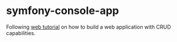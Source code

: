 # symfony-console-app

Following [web tutorial](https://codeburst.io/build-a-php-console-application-using-symfony-692a876f416) on how to build a web application with CRUD capabilities.
